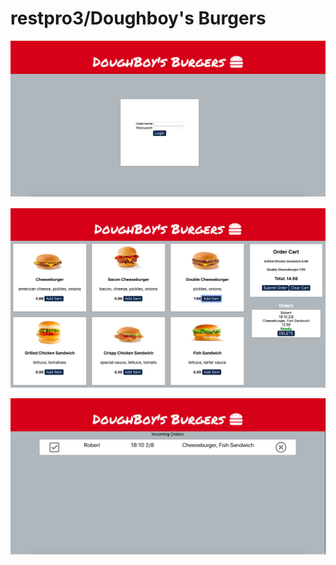 # restpro3/Doughboy's Burgers

![](images/DBLogin.png)

![](images/DBMenu-Order.png)

![](images/DBAdmin.png)
